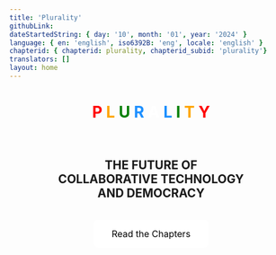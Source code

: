 ```yaml
---
title: 'Plurality'
githubLink:
dateStartedString: { day: '10', month: '01', year: '2024' }
language: { en: 'english', iso6392B: 'eng', locale: 'english' }
chapterid: { chapterid: plurality, chapterid_subid: 'plurality'}
translators: []
layout: home
---
```


<style type="text/css">
.btn {
  background-color: #FFFFFF;
  border: none;
  color: black;
  padding: 15px 32px;
  text-align: center;
  text-decoration: none;
  display: inline-block;
  font-size: 16px;
  border-radius: 8px;
}
ab {
    display: block;
    height: 20px;
    width: auto;
    border: 1px solid #000;
}
</style>
<center>
<h1>
<span style="color:red">P </span><span style="color:orange">L </span><span style="color:green">U </span><span style="color:#1e90ff">R </span><span style="color:white">A </span><span style="color:#1e90ff">L </span><span style="color:green">I </span><span style="color:orange">T </span><span style="color:red">Y</span>
</h1>
<br>
<H2>THE FUTURE OF<br>
COLLABORATIVE TECHNOLOGY<br>
AND DEMOCRACY</H2>
<br>
<a href="./chapters" class="btn">Read the Chapters<a>
</center>
